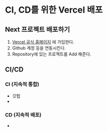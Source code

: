 # CI, CD를 위한 Vercel 배포
## Next 프로젝트 배포하기
1. [Vercel 공식 홈페이지](https://vercel.com/) 에 가입한다.
2. Github 계정 등을 연동시킨다.
3. Repository에 있는 프로젝트를 Add 해준다.

## CI/CD
### CI (지속적 통합)
- 깃헙
- 

### CD (지속적 배포)
- 